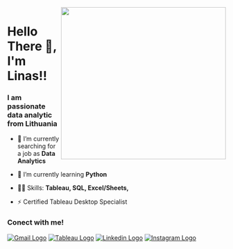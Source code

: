 <img align="right" width="380" height="350" src="https://cdn.dribbble.com/users/20368/screenshots/4012238/media/f75db1b2b21e31c269b74c259564d19f.gif">

# Hello There 👏, I'm Linas!! 

### I am passionate data analytic from Lithuania

- 🔭 I’m currently searching for a job as **Data Analytics**

- 🌱 I’m currently learning **Python**

- 👨‍💻 Skills: **Tableau, SQL, Excel/Sheets,**

- ⚡ Certified Tableau Desktop Specialist

### Conect with me! 

[![Gmail Logo](https://img.shields.io/badge/Gmail-D14836?style=for-the-badge&logo=gmail&logoColor=white)](mailto:linass.sutkaitis@gmail.com) [![Tableau Logo](https://img.shields.io/badge/Tableau-E97627?style=for-the-badge&logo=Tableau&logoColor=white)](https://public.tableau.com/app/profile/linas.sutkaitis/vizzes) [![Linkedin Logo](https://img.shields.io/badge/LinkedIn-0077B5?style=for-the-badge&logo=linkedin&logoColor=white)](https://www.linkedin.com/in/linas-sutkaitis/) [![Instagram Logo](https://img.shields.io/badge/Instagram-E4405F?style=for-the-badge&logo=instagram&logoColor=white)](https://www.instagram.com/linas_su/) 




<!--
**LinasSut/LinasSut** is a ✨ _special_ ✨ repository because its `README.md` (this file) appears on your GitHub profile.

Here are some ideas to get you started:

- 👯 I’m looking to collaborate on ...
- 🤔 I’m looking for help with ...
- 💬 Ask me about ...
- 📫 How to reach me: ...
- 😄 Pronouns: ...
- ⚡ Fun fact: ...
-->
